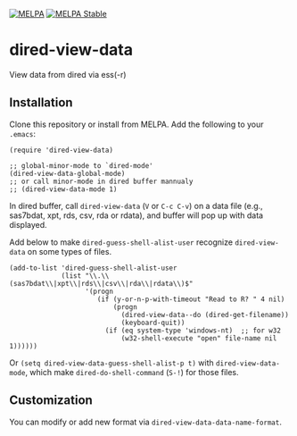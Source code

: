 [![MELPA](https://melpa.org/packages/dired-view-data-badge.svg)](https://melpa.org/#/dired-view-data)
[![MELPA Stable](https://stable.melpa.org/packages/dired-view-data-badge.svg)](https://stable.melpa.org/#/dired-view-data)

# dired-view-data

View data from dired via ess(-r)

## Installation

Clone this repository or install from MELPA. Add the following to your `.emacs`:

``` elisp
(require 'dired-view-data)

;; global-minor-mode to `dired-mode'
(dired-view-data-global-mode)
;; or call minor-mode in dired buffer mannualy
;; (dired-view-data-mode 1)
```

In dired buffer, call `dired-view-data` (`V` or `C-c C-v`) on a data file (e.g., sas7bdat, xpt, rds, csv, rda or rdata), and buffer will pop up with data displayed.

Add below to make `dired-guess-shell-alist-user` recognize `dired-view-data` on some types of files.
``` elisp
(add-to-list 'dired-guess-shell-alist-user
             (list "\\.\\(sas7bdat\\|xpt\\|rds\\|csv\\|rda\\|rdata\\)$"
                   '(progn
                      (if (y-or-n-p-with-timeout "Read to R? " 4 nil)
                          (progn
                            (dired-view-data--do (dired-get-filename))
                            (keyboard-quit))
                        (if (eq system-type 'windows-nt)  ;; for w32
                            (w32-shell-execute "open" file-name nil 1))))))
```
Or `(setq dired-view-data-guess-shell-alist-p t)` with `dired-view-data-mode`,
which make `dired-do-shell-command` (`S-!`) for those files.

## Customization

You can modify or add new format via `dired-view-data-data-name-format`.
